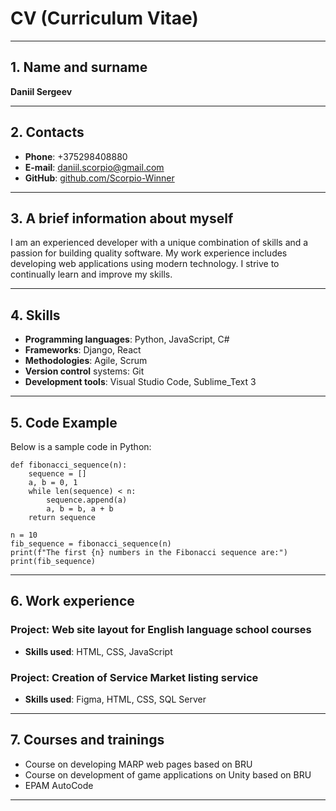 # CV (Curriculum Vitae)
***

## 1. Name and surname
**Daniil Sergeev**
***

## 2. Contacts
- **Phone**: +375298408880
- **E-mail**: daniil.scorpio@gmail.com
- **GitHub**: [github.com/Scorpio-Winner](https://github.com/Scorpio-Winner/CurriculumVitae)
***

## 3. A brief information about myself
I am an experienced developer with a unique combination of skills and a passion for building quality software. My work experience includes developing web applications using modern technology. I strive to continually learn and improve my skills.
***

## 4. Skills
- **Programming languages**: Python, JavaScript, C#
- **Frameworks**: Django, React
- **Methodologies**: Agile, Scrum
- **Version control** systems: Git
- **Development tools**: Visual Studio Code, Sublime_Text 3
***

## 5. Code Example
Below is a sample code in Python:

```
def fibonacci_sequence(n):
    sequence = []
    a, b = 0, 1
    while len(sequence) < n:
        sequence.append(a)
        a, b = b, a + b
    return sequence

n = 10
fib_sequence = fibonacci_sequence(n)
print(f"The first {n} numbers in the Fibonacci sequence are:")
print(fib_sequence)

```
***

## 6. Work experience

### Project: Web site layout for English language school courses

- **Skills used**: HTML, CSS, JavaScript

### Project: Creation of Service Market listing service

- **Skills used**: Figma, HTML, CSS, SQL Server
***

## 7. Courses and trainings

- Course on developing MARP web pages based on BRU
- Course on development of game applications on Unity based on BRU
- EPAM AutoCode
***
